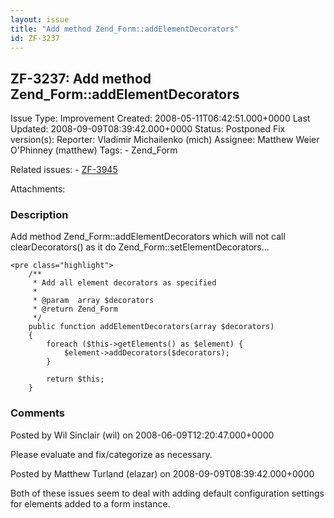 ```yaml
---
layout: issue
title: "Add method Zend_Form::addElementDecorators"
id: ZF-3237
---
```


ZF-3237: Add method Zend\_Form::addElementDecorators
----------------------------------------------------

 Issue Type: Improvement Created: 2008-05-11T06:42:51.000+0000 Last Updated: 2008-09-09T08:39:42.000+0000 Status: Postponed Fix version(s): 
 Reporter:  Vladimir Michailenko (mich)  Assignee:  Matthew Weier O'Phinney (matthew)  Tags: - Zend\_Form
 
 Related issues: - [ZF-3945](/issues/browse/ZF-3945)
 
 Attachments: 
### Description

Add method Zend\_Form::addElementDecorators which will not call clearDecorators() as it do Zend\_Form::setElementDecorators...

 
    <pre class="highlight">
        /**
         * Add all element decorators as specified
         * 
         * @param  array $decorators 
         * @return Zend_Form
         */
        public function addElementDecorators(array $decorators)
        {
            foreach ($this->getElements() as $element) {
                $element->addDecorators($decorators);
            }
    
            return $this;
        }


 

 

### Comments

Posted by Wil Sinclair (wil) on 2008-06-09T12:20:47.000+0000

Please evaluate and fix/categorize as necessary.

 

 

Posted by Matthew Turland (elazar) on 2008-09-09T08:39:42.000+0000

Both of these issues seem to deal with adding default configuration settings for elements added to a form instance.

 

 